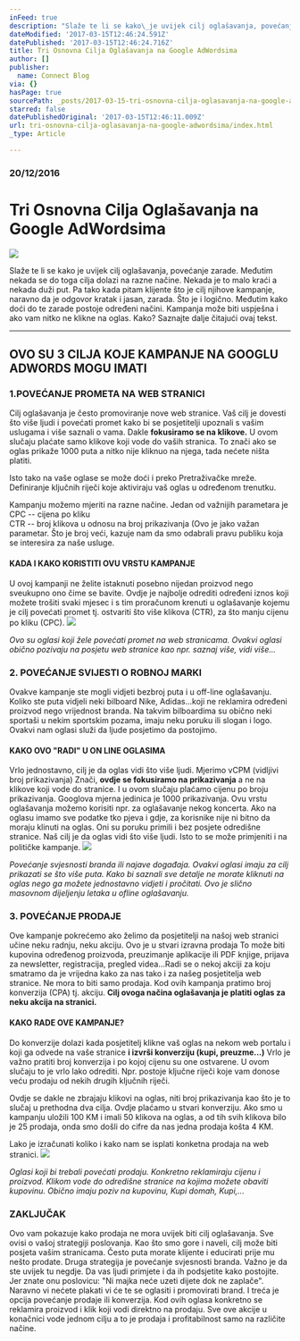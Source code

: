 ```yaml
---
inFeed: true
description: "Slaže te li se kako\_je uvijek cilj oglašavanja, povećanje zarade. \_Međutim nekada se do toga cilja dolazi na razne načine. Nekada je to malo kraći a nekada duži put. Pa tako kada pitam klijente što je cilj njihove kampanje, naravno da je odgovor kratak i jasan, zarada. Što je i logično. Međutim kako doći do te zarade postoje određeni načini. Kampanja može biti uspješna i ako vam nitko ne klikne na oglas. Kako? Saznajte dalje čitajući ovaj tekst."
dateModified: '2017-03-15T12:46:24.591Z'
datePublished: '2017-03-15T12:46:24.716Z'
title: Tri Osnovna Cilja Oglašavanja na Google AdWordsima
author: []
publisher:
  name: Connect Blog
via: {}
hasPage: true
sourcePath: _posts/2017-03-15-tri-osnovna-cilja-oglasavanja-na-google-adwordsima.md
starred: false
datePublishedOriginal: '2017-03-15T12:46:11.009Z'
url: tri-osnovna-cilja-oglasavanja-na-google-adwordsima/index.html
_type: Article

---
```

### 20/12/2016

# Tri Osnovna Cilja Oglašavanja na Google AdWordsima
![](https://the-grid-user-content.s3-us-west-2.amazonaws.com/5b7c2d59-2029-4094-8b96-4df1fd8db53d.jpg)

Slaže te li se kako je uvijek cilj oglašavanja, povećanje zarade.  Međutim nekada se do toga cilja dolazi na razne načine. Nekada je to malo kraći a nekada duži put. Pa tako kada pitam klijente što je cilj njihove kampanje, naravno da je odgovor kratak i jasan, zarada. Što je i logično. Međutim kako doći do te zarade postoje određeni načini. Kampanja može biti uspješna i ako vam nitko ne klikne na oglas. Kako? Saznajte dalje čitajući ovaj tekst.

---

## OVO SU 3 CILJA KOJE KAMPANJE NA GOOGLU ADWORDS MOGU IMATI

### 1.POVEĆANJE PROMETA NA WEB STRANICI

Cilj oglašavanja je često promoviranje nove web stranice. Vaš cilj je dovesti što više ljudi i povećati promet kako bi se posjetitelji upoznali s vašim uslugama i više saznali o vama. Dakle **fokusiramo se na klikove.** U ovom slučaju plaćate samo klikove koji vode do vaših stranica. To znači ako se oglas prikaže 1000 puta a nitko nije kliknuo na njega, tada nećete ništa platiti.

Isto tako na vaše oglase se može doći i preko Pretraživačke mreže. Definiranje ključnih riječi koje aktiviraju vaš oglas u određenom trenutku.

Kampanju možemo mjeriti na razne načine. Jedan od važnijih parametara je  
CPC -- cijena po kliku  
CTR -- broj klikova u odnosu na broj prikazivanja (Ovo je jako važan parametar. Što je broj veći, kazuje nam da smo odabrali pravu publiku koja se interesira za naše usluge.

#### KADA I KAKO KORISTITI OVU VRSTU KAMPANJE

U ovoj kampanji ne želite istaknuti posebno nijedan proizvod nego sveukupno ono čime se bavite. Ovdje je najbolje odrediti određeni iznos koji možete trošiti svaki mjesec i s tim proračunom krenuti u oglašavanje kojemu je cilj povećati promet tj. ostvariti što više klikova (CTR), za što manju cijenu po kliku (CPC).
![](https://the-grid-user-content.s3-us-west-2.amazonaws.com/5498dbc7-73b7-453a-9c6b-0a546c03f8bb.jpg)

_Ovo su oglasi koji žele povećati promet na web stranicama. Ovakvi oglasi obično pozivaju na posjetu web stranice kao npr. saznaj više, vidi više..._

### 2\. POVEĆANJE SVIJESTI O ROBNOJ MARKI

Ovakve kampanje ste mogli vidjeti bezbroj puta i u off-line oglašavanju. Koliko ste puta vidjeli neki bilboard Nike, Adidas...koji ne reklamira određeni proizvod nego vrijednost branda. Na takvim bilboardima su obično neki sportaši u nekim sportskim pozama, imaju neku poruku ili slogan i logo. Ovakvi nam oglasi služi da ljude posjetimo da postojimo.

#### KAKO OVO "RADI" U ON LINE OGLASIMA

Vrlo jednostavno, cilj je da oglas vidi što više ljudi. Mjerimo vCPM (vidljivi broj prikazivanja) Znači, **ovdje se fokusiramo na prikazivanja** a ne na klikove koji vode do stranice. I u ovom slučaju plaćamo cijenu po broju prikazivanja. Googlova mjerna jedinica je 1000 prikazivanja.  Ovu vrstu oglašavanja možemo korisiti npr. za oglašavanje nekog koncerta. Ako na oglasu imamo sve podatke tko pjeva i gdje, za korisnike nije ni bitno da moraju klinuti na oglas. Oni su poruku primili i bez posjete odredišne stranice. Naš cilj je da oglas vidi što više ljudi. Isto to se može primjeniti i na političke kampanje.
![](https://the-grid-user-content.s3-us-west-2.amazonaws.com/e672d18c-1a05-4e07-81b2-1bc4d2246adb.jpg)

_Povećanje svjesnosti branda ili najave događaja. Ovakvi oglasi imaju za cilj prikazati se što više puta. Kako bi saznali sve detalje ne morate kliknuti na oglas nego ga možete jednostavno vidjeti i pročitati. Ovo je slično masovnom dijeljenju letaka u ofline oglašavanju._

### 3\. POVEĆANJE PRODAJE

Ove kampanje pokrećemo ako želimo da posjetitelji na našoj web stranici učine neku radnju, neku akciju. Ovo je u stvari izravna prodaja To može biti kupovina određenog proizvoda, preuzimanje aplikacije ili PDF knjige, prijava za newsletter, registracija, pregled videa...Radi se o nekoj akciji za koju smatramo da je vrijedna kako za nas tako i za našeg posjetitelja web stranice. Ne mora to biti samo prodaja. Kod ovih kampanja pratimo broj konverzija (CPA) tj. akciju. **Cilj ovoga načina oglašavanja je platiti oglas za neku akcija na stranici.**

#### KAKO RADE OVE KAMPANJE?

Do konverzije dolazi kada posjetitelj klikne vaš oglas na nekom web portalu i koji ga odvede na vaše stranice **i izvrši konverziju (kupi, preuzme...)** Vrlo je važno pratiti broj konverzija i po kojoj cijenu su one ostvarene. U ovom slučaju to je vrlo lako odrediti. Npr. postoje ključne riječi koje vam donose veću prodaju od nekih drugih ključnih riječi.

Ovdje se dakle ne zbrajaju klikovi na oglas, niti broj prikazivanja kao što je to slučaj u prethodna dva cilja. Ovdje plaćamo u stvari konverziju. Ako smo u kampanju uložili 100 KM i imali 50 klikova na oglas, a od tih svih klikova bilo je 25 prodaja, onda smo došli do cifre da nas jedna prodaja košta 4 KM.

Lako je izračunati koliko i kako nam se isplati konketna prodaja na web stranici.
![](https://the-grid-user-content.s3-us-west-2.amazonaws.com/9f187589-474a-4b63-9cdc-ab3cb4689579.jpg)

_Oglasi koji bi trebali povećati prodaju. Konkretno reklamiraju cijenu i proizvod. Klikom vode do odredišne stranice na kojima možete obaviti kupovinu. Obično imaju poziv na kupovinu, Kupi domah, Kupi,..._

### ZAKLJUČAK

Ovo vam pokazuje kako prodaja ne mora uvijek biti cilj oglašavanja. Sve ovisi o vašoj strategiji poslovanja. Kao što smo gore i naveli, cilj može biti posjeta vašim stranicama. Često puta morate klijente i educirati prije mu nešto prodate. Druga strategija je povećanje svjesnosti branda. Važno je da ste uvijek tu negdje. Da vas ljudi primjete i da ih podsjetite kako postojite. Jer znate onu poslovicu: "Ni majka neće uzeti dijete dok ne zaplače". Naravno vi nećete plakati vi će te se oglasiti i promovirati brand. I treća je opcija povećanje prodaje ili konverzija. Kod ovih oglasa konkretno se reklamira proizvod i klik koji vodi direktno na prodaju. Sve ove akcije u konačnici vode jednom cilju a to je prodaja i profitabilnost samo na različite načine.